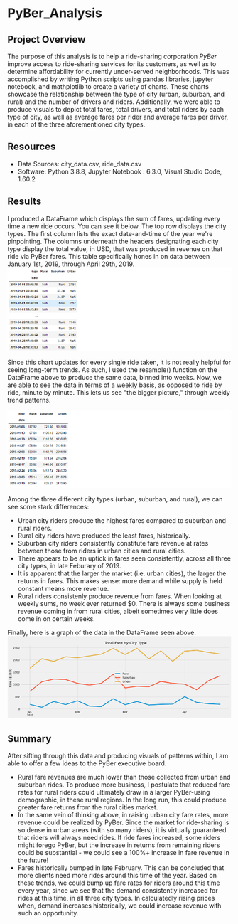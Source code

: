 # PyBer_Analysis

## Project Overview
The purpose of this analysis is to help a ride-sharing corporation *PyBer* improve access to ride-sharing services for its customers, as well as to determine affordability for currently under-served neighborhoods. This was accomplished by writing Python scripts using pandas libraries, jupyter notebook, and mathplotlib to create a variety of charts. These charts showcase the relationship between the type of city (urban, suburban, and rural) and the number of drivers and riders. Additionally, we were able to produce visuals to depict total fares, total drivers, and total riders by each type of city, as well as average fares per rider and average fares per driver, in each of the three aforementioned city types.

## Resources
- Data Sources: city_data.csv, ride_data.csv
- Software: Python 3.8.8, Jupyter Notebook : 6.3.0, Visual Studio Code, 1.60.2

## Results
I produced a DataFrame which displays the sum of fares, updating every time a new ride occurs. You can see it below. The top row displays the city types. The first column lists the exact date-and-time of the year we're pinpointing. The columns underneath the headers designating each city type display the total value, in USD, that was produced in revenue on that ride via PyBer fares. This table specifically hones in on data between January 1st, 2019, through April 29th, 2019.
![Total Fare by City Type: Daily Data](Resources/total_fare_by_city_type_daily.png)

Since this chart updates for every single ride taken, it is not really helpful for seeing long-term trends. As such, I used the resample() function on the DataFrame above to produce the same data, binned into weeks. Now, we are able to see the data in terms of a weekly basis, as opposed to ride by ride, minute by minute. This lets us see "the bigger picture," through weekly trend patterns.

![Total Fare by City Type: Sorted by Week](Resources/total_fare_by_city_type_weekly.png)

Among the three different city types (urban, suburban, and rural), we can see some stark differences:
- Urban city riders produce the highest fares compared to suburban and rural riders.
- Rural city riders have produced the least fares, historically.
- Suburban city riders consistently constitute fare revenue at rates between those from riders in urban cities and rural cities.
- There appears to be an uptick in fares seen consistently, across all three city types, in late Feburary of 2019.
- It is apparent that the larger the market (i.e. urban cities), the larger the returns in fares. This makes sense: more demand while supply is held constant means more revenue.
- Rural riders consistenly produce revenue from fares. When looking at weekly sums, no week ever returned $0. There is always some business revenue coming in from rural cities, albeit sometimes very little does come in on certain weeks. 

Finally, here is a graph of the data in the DataFrame seen above. 
![Total Fare by City Type](Resources/total_fare_by_city_type.png)

## Summary
After sifting through this data and producing visuals of patterns within, I am able to offer a few ideas to the PyBer executive board.
- Rural fare revenues are much lower than those collected from urban and suburban rides. To produce more business, I postulate that reduced fare rates for rural riders could ultimately draw in a larger PyBer-using demographic, in these rural regions. In the long run, this could produce greater fare returns from the rural cities market.
- In the same vein of thinking above, in raising urban city fare rates, more revenue could be realized by PyBer. Since the market for ride-sharing is so dense in urban areas (with so many riders), it is virtually guaranteed that riders will always need rides. If ride fares increased, some riders might forego PyBer, but the increase in returns from remaining riders could be substantial - we could see a 100%+ increase in fare revenue in the future!
- Fares historically bumped in late February. This can be concluded that more clients need more rides around this time of the year. Based on these trends, we could bump up fare rates for riders around this time every year, since we see that the demand consistently increased for rides at this time, in all three city types. In calculatedly rising prices when, demand increases historically, we could increase revenue with such an opportunity.